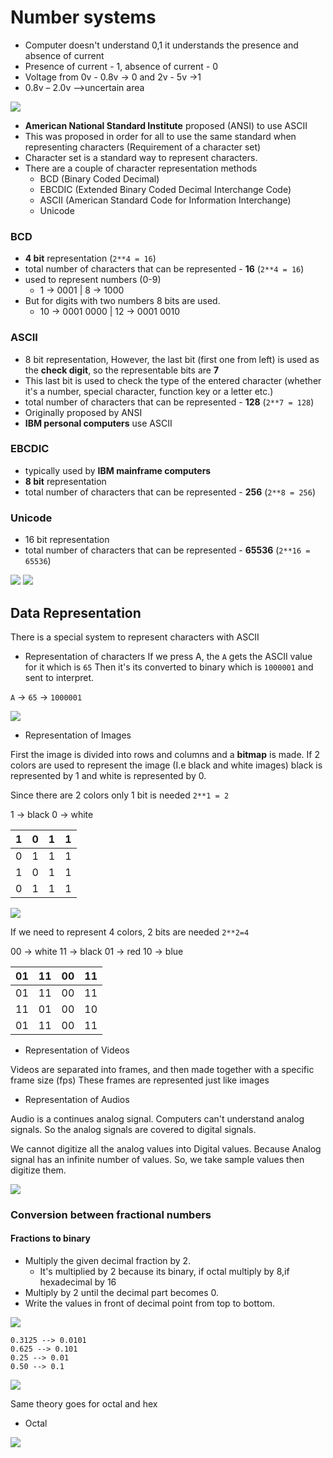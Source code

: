
# Number systems

- Computer doesn't understand 0,1 it understands the presence and absence of current
- Presence of current - 1, absence of current - 0
- Voltage from 0v - 0.8v -> 0 and 2v - 5v ->1
- 0.8v – 2.0v –>uncertain area

![](../../../assets/Images%201/Pasted%20image%2020220907102009.png)

- **American National Standard Institute** proposed (ANSI) to use ASCII
- This was proposed in order for all to use the same standard when representing characters (Requirement of a character set)
- Character set is a standard way to represent characters.
- There are a couple of character representation methods
	- BCD (Binary Coded Decimal)
	- EBCDIC (Extended Binary Coded Decimal Interchange Code)
	- ASCII (American Standard Code for Information Interchange)
	- Unicode

### BCD
- **4 bit** representation (`2**4 = 16`)
- total number of characters that can be represented - **16** (`2**4 = 16`)
- used to represent numbers (0-9) 
	- 1 -> 0001 | 8 -> 1000
- But for digits with two numbers 8 bits are used.
	- 10 -> 0001 0000 | 12 -> 0001 0010

### ASCII
- 8 bit representation, However, the last bit (first one from left) is used as the **check digit**, so the representable bits are **7**
- This last bit is used to check the type of the entered character (whether it's a number, special character, function key or a letter etc.)
- total number of characters that can be represented - **128** (`2**7 = 128`)
- Originally proposed by ANSI
- **IBM personal computers** use ASCII


### EBCDIC 
- typically used by **IBM mainframe computers**
- **8 bit** representation 
- total number of characters that can be represented - **256** (`2**8 = 256`)

### Unicode
- 16 bit representation
-  total number of characters that can be represented - **65536** (`2**16 = 65536`)


![](../../../assets/Images%201/Pasted%20image%2020220907103618.png)
![](../../../assets/Images%201/Pasted%20image%2020220907103630.png)

## Data Representation
There is a special system to represent characters with ASCII

- Representation of characters
If we press A, the `A` gets the ASCII value for it which is `65` Then it's its converted to binary which is `1000001` and sent to  interpret.

`A` -> `65` -> `1000001`

![](../../../assets/Images%201/Pasted%20image%2020220903121346.png)

- Representation of Images

First the image is divided into rows and columns and a **bitmap** is made. If 2 colors are used to represent the image (I.e black and white images) black is represented by 1 and white is represented by 0.

Since there are 2 colors only 1 bit is needed `2**1 = 2`

1 -> black
0 -> white

| 1   | 0   | 1   | 1   |
| --- | --- | --- | --- |
| 0    |1     |1     |1     |
| 1   | 0   | 1   | 1   |
| 0    |1     |1     |1     |

![](../../../assets/Images%201/Pasted%20image%2020220903121424.png)

If we need to represent 4 colors, 2 bits are needed `2**2=4`

00 -> white
11 -> black
01 -> red
10 -> blue

| 01  | 11  | 00  | 11  |
| --- | --- | --- | --- |
| 01  | 11  | 00  | 11  |
| 11  | 01  | 00  | 10  |
| 01  | 11  | 00  | 11  |

- Representation of Videos

Videos are separated into frames, and then made together with a specific frame size (fps) These frames are represented just like images

- Representation of Audios

Audio is a continues analog signal. Computers can't understand analog signals. So the analog signals are covered to digital signals.


We cannot digitize all the analog values into Digital values. Because Analog signal has an infinite number of values. So, we take sample values then digitize them.

![](../../../assets/Images%201/Pasted%20image%2020220903122152.png)

### Conversion between fractional numbers

#### Fractions to binary

- Multiply the given decimal fraction by 2. 
	- It's multiplied by 2 because its binary, if octal multiply by 8,if hexadecimal by 16
- Multiply by 2 until the decimal part becomes 0.
- Write the values in front of decimal point from top to bottom.

![](../../../assets/Images%201/Pasted%20image%2020220903123942.png)

```
0.3125 --> 0.0101
0.625 --> 0.101
0.25 --> 0.01
0.50 --> 0.1
```

![](../../../assets/Images%201/Pasted%20image%2020220903123932.png)

Same theory goes for octal and hex

- Octal

![](../../../assets/Images%201/Pasted%20image%2020220903124339.png)


